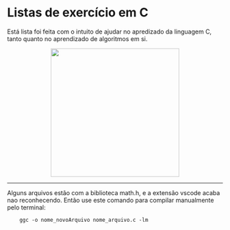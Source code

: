 # Listas de exercício em C

<p>Está lista foi feita com o intuito de ajudar no apredizado da linguagem C, tanto quanto no aprendizado de algoritmos em si.</p>

<div align="center">
    <img src="https://upload.wikimedia.org/wikipedia/commons/thumb/1/18/C_Programming_Language.svg/695px-C_Programming_Language.svg.png" width="300px"/>

</div>
<hr>
<p>Alguns arquivos estão com a biblioteca math.h, e a extensão vscode acaba nao reconhecendo. Então use este comando para compilar manualmente pelo terminal:</p>


~~~
    ggc -o nome_novoArquivo nome_arquivo.c -lm
~~~